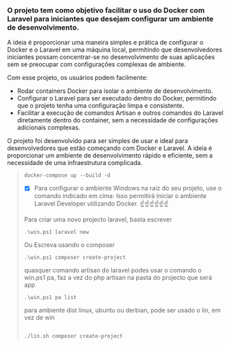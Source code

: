 #### 

### **O projeto tem como objetivo facilitar o uso do Docker com Laravel para iniciantes que desejam configurar um ambiente de desenvolvimento.**

A ideia é proporcionar uma maneira simples e prática de configurar o Docker e o Laravel em uma máquina local, permitindo que desenvolvedores iniciantes possam concentrar-se no desenvolvimento de suas aplicações sem se preocupar com configurações complexas de ambiente.

Com esse projeto, os usuários podem facilmente:

* Rodar containers Docker para isolar o ambiente de desenvolvimento.
* Configurar o Laravel para ser executado dentro do Docker, permitindo que o projeto tenha uma configuração limpa e consistente.
* Facilitar a execução de comandos Artisan e outros comandos do Laravel diretamente dentro do container, sem a necessidade de configurações adicionais complexas.

O projeto foi desenvolvido para ser simples de usar e ideal para desenvolvedores que estão começando com Docker e Laravel. A ideia é proporcionar um ambiente de desenvolvimento rápido e eficiente, sem a necessidade de uma infraestrutura complicada.


> ````
> docker-compose up --build -d
> ````
>
> * [X]  Para configurar o ambiente Windows na raiz do seu projeto, use o comando indicado em cima: Isso permitirá iniciar o ambiente Laravel Developer utilizando Docker. ☝️☝️☝️☝️☝️☝️
>
> Para criar uma novo projecto laravel, basta escrever
>
> ```
> .\win.ps1 laravel new
> ```
>
> Ou Escreva usando o composer
>
> ````
> .\win.ps1 composer create-project
> ````
>
> quasquer comando artisan do laravel podes usar o comando o win.ps1 pa, faz a vez do php artisan na pasta do projecto que será app
>
> ```
> .\win.ps1 pa list
> ```
>
> para ambiente dist linux, ubuntu ou derbian, pode ser usado o lin, em vez de win
>
> ```
>
> ./lin.sh composer create-project
> ```
